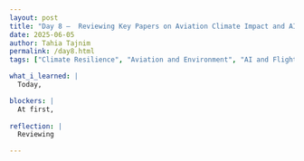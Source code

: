 ```yaml
---
layout: post
title: "Day 8 –  Reviewing Key Papers on Aviation Climate Impact and AI-Driven Solutions"  
date: 2025-06-05
author: Tahia Tajnim
permalink: /day8.html
tags: ["Climate Resilience", "Aviation and Environment", "AI and Flight Delays", "Sustainable Airspace", "Zotero", "Literature Review", "Morgan Library", "WeCare Project"]  

what_i_learned: |
  Today, 

blockers: |  
  At first, 
  
reflection: |
  Reviewing 

---
```


